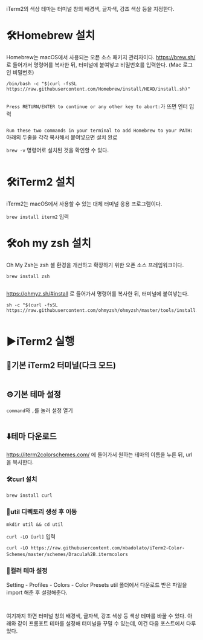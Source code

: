 <p>iTerm2의 색상 테마는 터미널 창의 배경색, 글자색, 강조 색상 등을 지정한다.</p>
<h1 id="🛠️homebrew-설치">🛠️Homebrew 설치</h1>
<p>Homebrew는 macOS에서 사용되는 오픈 소스 패키지 관리자이다.
<a href="https://brew.sh/">https://brew.sh/</a> 로 들어가서 명령어를 복사한 뒤, 터미널에 붙여넣고 비밀번호를 입력한다. (Mac 로그인 비밀번호)</p>
<pre><code>/bin/bash -c &quot;$(curl -fsSL https://raw.githubusercontent.com/Homebrew/install/HEAD/install.sh)&quot;</code></pre><p><img alt="" src="https://velog.velcdn.com/images/hjoo830/post/95e1312d-dd21-4420-a6b3-2cf16e33d951/image.png" /></p>
<p><code>Press RETURN/ENTER to continue or any other key to abort:</code>가 뜨면 엔터 입력</p>
<p><img alt="" src="https://velog.velcdn.com/images/hjoo830/post/0fd1f08f-2c29-4676-9c2a-8f2ce522d7e3/image.png" /></p>
<p><code>Run these two commands in your terminal to add Homebrew to your PATH:</code> 아래의 두줄을 각각 복사해서 붙여넣으면 설치 완료</p>
<p><code>brew -v</code> 명령어로 설치된 것을 확인할 수 있다.</p>
<p><img alt="" src="https://velog.velcdn.com/images/hjoo830/post/f2a32a1b-d2c1-468c-90e9-dbbc3176ccb5/image.png" /></p>
<h1 id="🛠️iterm2-설치">🛠️iTerm2 설치</h1>
<p>iTerm2는 macOS에서 사용할 수 있는 대체 터미널 응용 프로그램이다.</p>
<p><code>brew install iterm2</code> 입력
<img alt="" src="https://velog.velcdn.com/images/hjoo830/post/ea9c1506-aa36-4279-bba1-e3a9ef16b3d4/image.png" /></p>
<h1 id="🛠️oh-my-zsh-설치">🛠️oh my zsh 설치</h1>
<p>Oh My Zsh는 zsh 셸 환경을 개선하고 확장하기 위한 오픈 소스 프레임워크이다.</p>
<p><code>brew install zsh</code></p>
<p><img alt="" src="https://velog.velcdn.com/images/hjoo830/post/e759271c-cddc-4b55-9820-4522ef0a287a/image.png" /></p>
<p><a href="https://ohmyz.sh/#install">https://ohmyz.sh/#install</a> 로 들어가서 명령어를 복사한 뒤, 터미널에 붙여넣는다.</p>
<pre><code>sh -c &quot;$(curl -fsSL https://raw.githubusercontent.com/ohmyzsh/ohmyzsh/master/tools/install.sh)&quot;</code></pre><p><img alt="" src="https://velog.velcdn.com/images/hjoo830/post/303922e9-a7ce-4a4a-838c-766eaed0e42d/image.png" /></p>
<h1 id="▶️iterm2-실행">▶️iTerm2 실행</h1>
<h2 id="🫥기본-iterm2-터미널다크-모드">🫥기본 iTerm2 터미널(다크 모드)</h2>
<p><img alt="" src="https://velog.velcdn.com/images/hjoo830/post/e9fd7f76-b8a0-414f-b0fc-9e4ea5b49dc2/image.png" /></p>
<h2 id="⚙️기본-테마-설정">⚙️기본 테마 설정</h2>
<p><code>command</code>와 <code>,</code>를 눌러 설정 열기</p>
<p><img alt="" src="https://velog.velcdn.com/images/hjoo830/post/4138b24d-cd14-490a-86d9-d3a1f2d71f43/image.png" /></p>
<h2 id="⬇️테마-다운로드">⬇️테마 다운로드</h2>
<p><a href="https://iterm2colorschemes.com/">https://iterm2colorschemes.com/</a> 에 들어가서 원하는 테마의 이름을 누른 뒤, url을 복사한다.</p>
<h3 id="🛠️curl-설치">🛠️curl 설치</h3>
<p><code>brew install curl</code>
<img alt="" src="https://velog.velcdn.com/images/hjoo830/post/def460dc-b9de-4ad3-a74f-ad81ad86e48b/image.png" /></p>
<h3 id="📂util-디렉토리-생성-후-이동">📂util 디렉토리 생성 후 이동</h3>
<p><code>mkdir util &amp;&amp; cd util</code></p>
<p><code>curl -LO [url]</code> 입력</p>
<p><code>curl -LO https://raw.githubusercontent.com/mbadolato/iTerm2-Color-Schemes/master/schemes/Dracula%2B.itermcolors</code>
<img alt="" src="https://velog.velcdn.com/images/hjoo830/post/e216b59d-9f9e-4776-871e-998d126519fe/image.png" /></p>
<h3 id="🌈컬러-테마-설정">🌈컬러 테마 설정</h3>
<p>Setting - Profiles - Colors - Color Presets
util 폴더에서 다운로드 받은 파일을 import 해준 후 설정해준다.</p>
<p><img alt="" src="https://velog.velcdn.com/images/hjoo830/post/4e9b2eeb-8fc3-4534-84a0-7a046dde7075/image.png" /></p>
<p><img alt="" src="https://velog.velcdn.com/images/hjoo830/post/1bf182d2-4f3b-43f2-919d-95e8186ca380/image.png" /></p>
<p>여기까지 하면 터미널 창의 배경색, 글자색, 강조 색상 등 색상 테마를 바꿀 수 있다. 
아래와 같이 프롬포트 테마를 설정해 터미널을 꾸밀 수 있는데, 이건 다음 포스트에서 다루었다.</p>
<p><img alt="" src="https://velog.velcdn.com/images/hjoo830/post/677f00ad-8ecc-4c50-92da-0b67c57ec251/image.png" /></p>